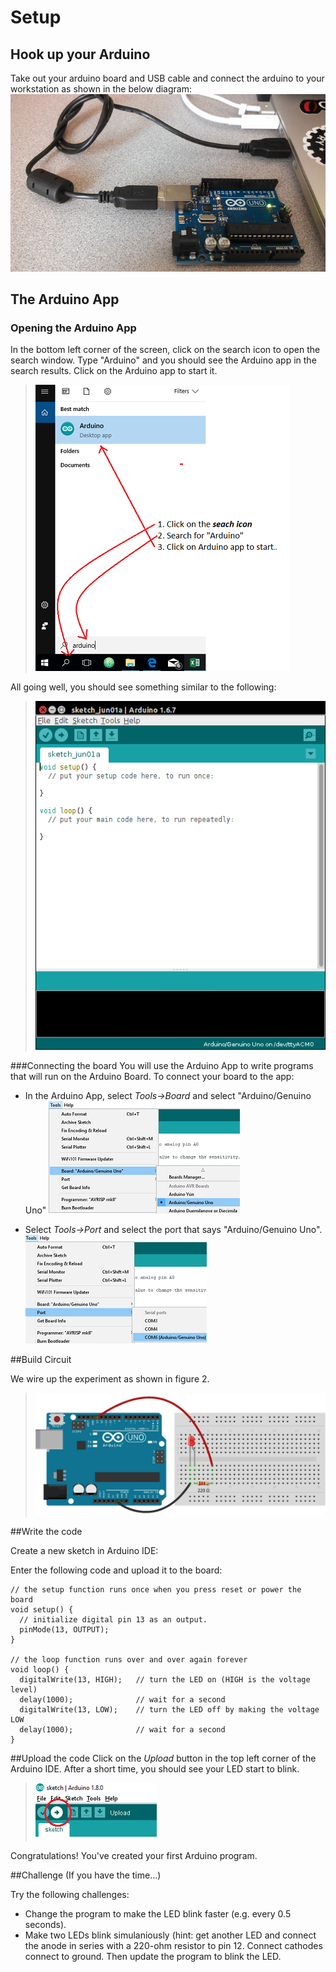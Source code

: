 # Setup

## Hook up your Arduino

Take out your arduino board and USB cable and connect the arduino to your workstation as shown in the below diagram: 
![](img/01.jpg)

## The Arduino App

### Opening the Arduino App

In the bottom left corner of the screen, click on the search icon to open the search window. Type "Arduino" and you should see the Arduino app in the search results. Click on the Arduino app to start it.
> ![Starting Arduino IDE](img/03.png)

All going well, you should see something similar to the following: 
>![Arduino IDE](img/01.png)

###Connecting the board
You will use the Arduino App to write programs that will run on the Arduino Board. To connect your board to the app:

- In the Arduino App, select *Tools->Board* and select "Arduino/Genuino Uno"
![Board selection](img/04.png)

- Select *Tools->Port* and select the port that says "Arduino/Genuino Uno". 
![Port selection](img/05.png)

##Build Circuit

We wire up the experiment as shown in figure 2.
>![fig. 2](https://raw.githubusercontent.com/truhlikfredy/IoTlabs/master/1%20-%20blink/Images/blink.png)

##Write the code

Create a new sketch in Arduino IDE:

Enter the following code and upload it to the board:

```
// the setup function runs once when you press reset or power the board
void setup() {
  // initialize digital pin 13 as an output.
  pinMode(13, OUTPUT);
}

// the loop function runs over and over again forever
void loop() {
  digitalWrite(13, HIGH);   // turn the LED on (HIGH is the voltage level)
  delay(1000);              // wait for a second
  digitalWrite(13, LOW);    // turn the LED off by making the voltage LOW
  delay(1000);              // wait for a second
}
```

##Upload the code
Click on the *Upload* button in the top left corner of the Arduino IDE. After a short time, you should see your LED start to blink. 
>![Upload Button](img/06.png)

Congratulations! You've created your first Arduino program.

##Challenge (If you have the time...)

Try the following challenges:

- Change the program to make the LED blink faster (e.g. every 0.5 seconds).
- Make two LEDs blink simulaniously (hint: get another LED and connect the anode in series with a 220-ohm resistor to pin 12. Connect cathodes connect to ground. Then update the program to blink the LED.
